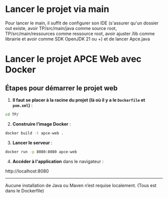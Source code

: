 # Lancer le projet via main
Pour lancer le main, il suffit de configurer son IDE (s'assurer qu'un dossier out existe, avoir TP/src/main/java comme source root, TP/src/main/ressources comme ressource root, avoir ajuster /lib comme librairie et avoir comme SDK OpenJDK 21 ou +) et de lancer Apce.java

# Lancer le projet APCE Web avec Docker

## Étapes pour démarrer le projet web

1. **Il faut se placer à la racine du projet (là où il y a le `Dockerfile` et `pom.xml`)** :

```bash
cd TP/
```

2. **Construire l’image Docker** :

```bash
docker build -t apce-web .
```

3. **Lancer le serveur** :

```bash
docker run -p 8080:8080 apce-web
```

4. **Accéder à l'application** dans le navigateur :

http://localhost:8080

---

Aucune installation de Java ou Maven n’est requise localement.
(Tous est dans le Dockerfile)

